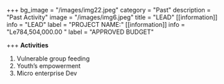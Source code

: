 +++
bg_image = "/images/img22.jpeg"
category = "Past"
description = "Past Activity"
image = "/images/img6.jpeg"
title = "LEAD"
[[information]]
info = "LEAD"
label = "PROJECT NAME:"
[[information]]
info = "Le784,504,000.00 "
label = "APPROVED BUDGET"

+++
**Activities**

1. Vulnerable group feeding
2. Youth’s empowerment 
3. Micro enterprise Dev